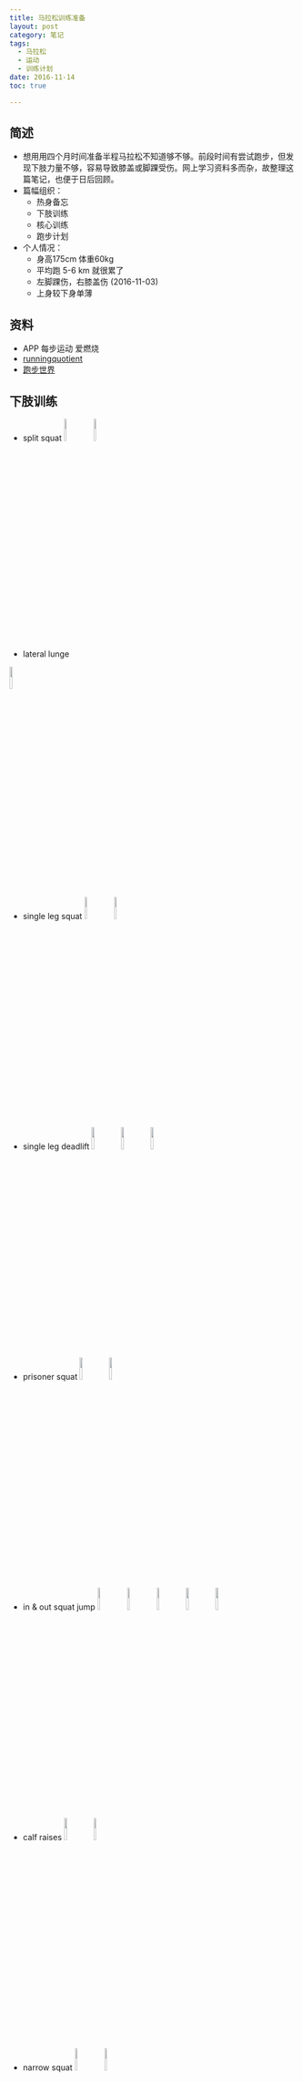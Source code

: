 ```yaml
---
title: 马拉松训练准备
layout: post
category: 笔记
tags:
  - 马拉松
  - 运动
  - 训练计划
date: 2016-11-14
toc: true

---
```


## 简述
* 想用用四个月时间准备半程马拉松不知道够不够。前段时间有尝试跑步，但发现下肢力量不够，容易导致膝盖或脚踝受伤。网上学习资料多而杂，故整理这篇笔记，也便于日后回顾。
* 篇幅组织：
  - 热身备忘
  - 下肢训练
  - 核心训练
  - 跑步计划
* 个人情况：
  - 身高175cm 体重60kg
  - 平均跑 5-6 km 就很累了
  - 左脚踝伤，右膝盖伤 (2016-11-03)
  - 上身较下身单薄

## 资料
* APP 每步运动 爱燃烧
* [runningquotient](https://www.runningquotient.com/analytics/landing)
* [跑步世界](http://www.paobushijie.com/running-science)

## 下肢训练
* split squat
<img style="display: inline;" src="leg/split-squat-1.png" width="10%"> <img style="display: inline;" src="leg/split-squat-2.png" width="10%"> 

* lateral lunge
<img style="display: inline;" src="leg/lateral-lunge-1.png" width="10%"> 

* single leg squat
<img style="display: inline;" src="leg/single-leg-squat-1.png" width="10%"> <img style="display: inline;" src="leg/single-leg-squat-2.png" width="10%">

* single leg deadlift
<img style="display: inline;" src="leg/single-leg-deadlift-1.png" width="10%"> <img style="display: inline;" src="leg/single-leg-deadlift-2.png" width="10%"> <img style="display: inline;" src="leg/single-leg-deadlift-3.png" width="10%"> 

* prisoner squat
<img style="display: inline;" src="leg/prisoner-squat-1.png" width="10%"> <img style="display: inline;" src="leg/prisoner-squat-2.png" width="10%"> 

* in & out squat jump
<img style="display: inline;" src="leg/in_out-squat-jump-1.png" width="10%"> <img style="display: inline;" src="leg/in_out-squat-jump-2.png" width="10%"> <img style="display: inline;" src="leg/in_out-squat-jump-3.png" width="10%"> <img style="display: inline;" src="leg/in_out-squat-jump-4.png" width="10%"> <img style="display: inline;" src="leg/in_out-squat-jump-5.png" width="10%"> 

* calf raises
<img style="display: inline;" src="leg/calf-raises-1.png" width="10%"> <img style="display: inline;" src="leg/calf-raises-2.png" width="10%"> 

* narrow squat
<img style="display: inline;" src="leg/narrow-squat-1.png" width="10%"> <img style="display: inline;" src="leg/narrow-squat-2.png" width="10%"> 

* sumo squat
<img style="display: inline;" src="leg/sumo-squat-1.png" width="10%"> <img style="display: inline;" src="leg/sumo-squat-2.png" width="10%"> 

* frog squats
<img style="display: inline;" src="leg/frog-squats-1.png" width="10%"> <img style="display: inline;" src="leg/frog-squats-2.png" width="10%"> <img style="display: inline;" src="leg/frog-squats-3.png" width="10%"> 

* bear squats
<img style="display: inline;" src="leg/bear-squats-1.png" width="10%"> <img style="display: inline;" src="leg/bear-squats-2.png" width="10%"> 

* squat hold
<img style="display: inline;" src="leg/squat-hold-1.png" width="10%"> 

* pulse squat
<img style="display: inline;" src="leg/pulse-squat-1.png" width="10%"> <img style="display: inline;" src="leg/pulse-squat-2.png" width="10%"> <img style="display: inline;" src="leg/pulse-squat-3.png" width="10%"> <img style="display: inline;" src="leg/pulse-squat-4.png" width="10%"> 

* toe squat
<img style="display: inline;" src="leg/toe-squat-1.png" width="10%"> <img style="display: inline;" src="leg/toe-squat-2.png" width="10%"> 

## 核心训练
* plank
<img style="display: inline;" src="core/plank-1.png" width="10%"> 

* side plank
<img style="display: inline;" src="core/side-plank-1.png" width="10%"> 

* buzzsaw plank
<img style="display: inline;" src="core/buzzsaw-plank-1.png" width="10%"> <img style="display: inline;" src="core/buzzsaw-plank-2.png" width="10%"> 

* wheel rollouts
<img style="display: inline;" src="core/ab-wheel-1.png" width="10%"> <img style="display: inline;" src="core/ab-wheel-2.png" width="10%"> 

* spider push-ups
<img style="display: inline;" src="core/spider-pushups-1.png" width="10%"> <img style="display: inline;" src="core/spider-pushups-2.png" width="10%">

* blute bridge
<img style="display: inline;" src="core/blute-bridge-1.png" width="10%">

* bird dog
<img style="display: inline;" src="core/bird-dog-1.png" width="10%"> 

* superman
<img style="display: inline;" src="core/superman-1.png" width="10%"> 

* L-sit pull-ups
<img style="display: inline;" src="core/l-sit-pull-ups-1.png" width="10%"> <img style="display: inline;" src="core/l-sit-pull-ups-2.png" width="10%"> <img style="display: inline;" src="core/l-sit-pull-ups-3.png" width="10%"> 

## 训练计划


